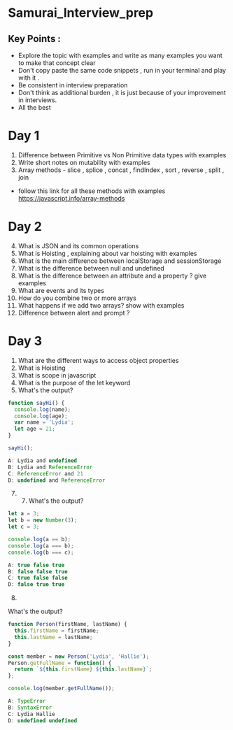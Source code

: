 # Samurai_Interview_prep

## Key Points :
- Explore the topic with examples and write as many examples  you want to make that concept clear
- Don't copy paste the same code snippets , run in your terminal and play with it .
- Be consistent in interview preparation
- Don't think as additional burden , it is just because of your improvement in interviews.
- All the best
# Day 1
1) Difference between Primitive vs Non Primitive data types with examples
2) Write short notes on mutability with examples
3) Array methods - slice , splice , concat , findIndex , sort , reverse , split , join   
 - follow this link for all these methods with examples
 https://javascript.info/array-methods


# Day 2

4) What is JSON and its common operations 
5) What is Hoisting , explaining about var hoisting with examples
6) What is the main difference between localStorage and sessionStorage
7) What is the difference between null and undefined
8) What is the difference between an attribute and a property ? give examples
9) What are events and its types
10) How do you combine two or more arrays
11) What happens if we add two arrays? show with examples
12) Difference between alert and prompt ? 


# Day 3
1) What are the different ways to access object properties
2) What is Hoisting
3) What is scope in javascript
4) What is the purpose of the let keyword
5)  What's the output?
```javascript
function sayHi() {
  console.log(name);
  console.log(age);
  var name = 'Lydia';
  let age = 21;
}

sayHi();

A: Lydia and undefined
B: Lydia and ReferenceError
C: ReferenceError and 21
D: undefined and ReferenceError
```
7) 7. What's the output?
```javascript
let a = 3;
let b = new Number(3);
let c = 3;

console.log(a == b);
console.log(a === b);
console.log(b === c);

A: true false true
B: false false true
C: true false false
D: false true true
```
8) 
What's the output?
```javascript
function Person(firstName, lastName) {
  this.firstName = firstName;
  this.lastName = lastName;
}

const member = new Person('Lydia', 'Hallie');
Person.getFullName = function() {
  return `${this.firstName} ${this.lastName}`;
};

console.log(member.getFullName());

A: TypeError
B: SyntaxError
C: Lydia Hallie
D: undefined undefined
